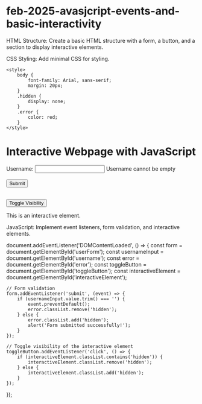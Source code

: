 # feb-2025-avasjcript-events-and-basic-interactivity

HTML Structure: Create a basic HTML structure with a form, a button, and a section to display interactive elements.

<!DOCTYPE html>
<html lang="en">
<head>
    <meta charset="UTF-8">
    <meta name="viewport" content="width=device-width, initial-scale=1.0">
    <title>Interactive Webpage</title>
  CSS Styling: Add minimal CSS for styling.
  
    <style>
        body {
            font-family: Arial, sans-serif;
            margin: 20px;
        }
        .hidden {
            display: none;
        }
        .error {
            color: red;
        }
    </style>
</head>
<body>
    <h1>Interactive Webpage with JavaScript</h1>
    <form id="userForm">
        <label for="username">Username:</label>
        <input type="text" id="username" name="username" required>
        <span id="error" class="error hidden">Username cannot be empty</span>
        <br><br>
        <button type="submit">Submit</button>
    </form>
    <br>
    <button id="toggleButton">Toggle Visibility</button>
    <div id="interactiveElement" class="hidden">
        <p>This is an interactive element.</p>
    </div>
    <script src="script.js"></script>
</body>
</html>


 
JavaScript: Implement event listeners, form validation, and interactive elements.

document.addEventListener('DOMContentLoaded', () => {
    const form = document.getElementById('userForm');
    const usernameInput = document.getElementById('username');
    const error = document.getElementById('error');
    const toggleButton = document.getElementById('toggleButton');
    const interactiveElement = document.getElementById('interactiveElement');

    // Form validation
    form.addEventListener('submit', (event) => {
        if (usernameInput.value.trim() === '') {
            event.preventDefault();
            error.classList.remove('hidden');
        } else {
            error.classList.add('hidden');
            alert('Form submitted successfully!');
        }
    });

    // Toggle visibility of the interactive element
    toggleButton.addEventListener('click', () => {
        if (interactiveElement.classList.contains('hidden')) {
            interactiveElement.classList.remove('hidden');
        } else {
            interactiveElement.classList.add('hidden');
        }
    });
});

